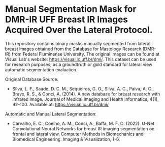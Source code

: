 # Manual Segmentation Mask for DMR-IR UFF Breast IR Images Acquired Over the Lateral Protocol.

This repository contains binary masks manually segmented from lateral breast images obtained from the Database for Mastology Research (DMR-IR) from Federal Fluminense University. The original images can be found at Visual Lab's website: <https://visual.ic.uff.br/dmi/>. This dataset can be used for research purposes, as a groundtruth or gold standard for lateral view automatic segmentation evaluation. 

Original Database Source:
- Silva, L. F., Saade, D. C. M., Sequeiros, G. O., Silva, A. C., Paiva, A. C., Bravo, R. S., & Conci, A. (2014). A new database for breast research with infrared image. Journal of Medical Imaging and Health Informatics, 4(1), 92-100. Available at: https://visual.ic.uff.br/dmi/

Automatic and Manual Lateral Segmentation:
- Carvalho, E. C., Coelho, A. M., Conci, A., Baffa, M. F. O. (2022). U-Net Convolutional Neural Networks for breast IR imaging segmentation on frontal and lateral view. Computer Methods in Biomechanics and Biomedical Engineering: Imaging & Visualization, 1-6.
